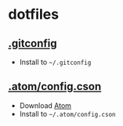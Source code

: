 # dotfiles

## [.gitconfig](https://raw.github.com/eko/dotfiles/master/.gitconfig)
  * Install to `~/.gitconfig`

## [.atom/config.cson](https://raw.github.com/eko/dotfiles/master/.atom/config.cson)
  * Download [Atom](https://atom.io)
  * Install to `~/.atom/config.cson`
